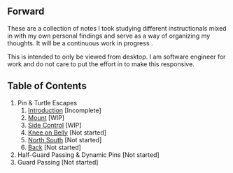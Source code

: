 <link rel="stylesheet" href="/gff-pin-escapes/assets/styles.css" />

## Forward
These are a collection of notes I took studying different instructionals mixed in with my own personal findings  and 
serve as a way of organizing my thoughts. It will be a continuous work in progress .

This is intended to only be viewed from desktop. I am software engineer for work and do not care to put the effort 
in to make this responsive.

## Table of Contents
1. Pin & Turtle Escapes
   1. [Introduction](pin_escapes_and_turtle_escapes_john_danahar/0_intro.md) [Incomplete]
   2. [Mount](pin_escapes_and_turtle_escapes_john_danahar/1_mount_escapes.md) [WIP]
   3. [Side Control](pin_escapes_and_turtle_escapes_john_danahar/2_side_control_escapes.md) [WIP]
   4. [Knee on Belly](pin_escapes_and_turtle_escapes_john_danahar/3_knee_on_belly_escapes.md) [Not started]
   5. [North South](pin_escapes_and_turtle_escapes_john_danahar/4_north_south_escapes.md) [Not started]
   6. [Back](pin_escapes_and_turtle_escapes_john_danahar/5_back_escapes.md) [Not started]
2. Half-Guard Passing & Dynamic Pins [Not started]
3. Guard Passing [Not started]

